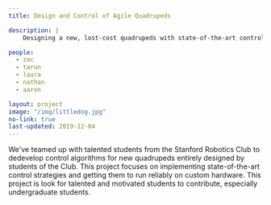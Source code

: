 ```yaml
---
title: Design and Control of Agile Quadrupeds 

description: |
    Designing a new, lost-cost quadrupeds with state-of-the-art control.

people:
  - zac
  - tarun
  - laura
  - nathan 
  - aaron

layout: project
image: "/img/littledog.jpg"
no-link: true
last-updated: 2019-12-04 
---
```


We've teamed up with talented students from the Stanford Robotics Club to dedevelop control algorithms for new quadrupeds entirely designed by students of the Club. This project focuses on implementing state-of-the-art control strategies and getting them to run reliably on custom hardware. This project is look for talented and motivated students to contribute, especially undergraduate students. 
  

